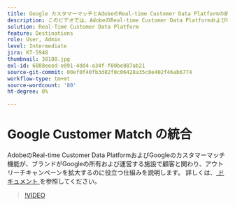 ```yaml
---
title: Google カスタマーマッチとAdobeのReal-time Customer Data Platformの統合
description: このビデオでは、AdobeのReal-time Customer Data PlatformおよびGoogleのカスタマーマッチ機能が、ブランドがGoogleの所有および運営プロパティで顧客と関わり、アウトリーチキャンペーンを拡大するのに役立つ仕組みを示します。
solution: Real-Time Customer Data Platform
feature: Destinations
role: User, Admin
level: Intermediate
jira: KT-5948
thumbnail: 38180.jpg
exl-id: 6888eeed-e091-4dd4-a34f-f00be887ab21
source-git-commit: 00ef0f40fb3d82f0c06428a35c0e402f46ab6774
workflow-type: tm+mt
source-wordcount: '80'
ht-degree: 0%

---
```


# Google Customer Match の統合

AdobeのReal-time Customer Data PlatformおよびGoogleのカスタマーマッチ機能が、ブランドがGoogleの所有および運営する施設で顧客と関わり、アウトリーチキャンペーンを拡大するのに役立つ仕組みを説明します。 詳しくは、[ ドキュメント ](https://experienceleague.adobe.com/docs/experience-platform/destinations/catalog/advertising/google-customer-match.html) を参照してください。

>[!VIDEO](https://video.tv.adobe.com/v/38180?learn=on)
